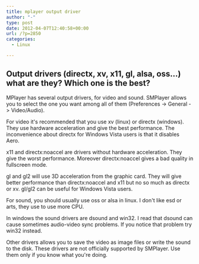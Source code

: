 ```yaml
---
title: mplayer output driver
author: "-"
type: post
date: 2012-04-07T12:40:58+00:00
url: /?p=2850
categories:
  - Linux

---
```

## Output drivers (directx, xv, x11, gl, alsa, oss...) what are they? Which one is the best?

MPlayer has several output drivers, for video and sound. SMPlayer allows you to select the one you want among all of them (Preferences -> General -> Video/Audio).

For video it's recommended that you use xv (linux) or directx (windows). They use hardware acceleration and give the best performance. The inconvenience about directx for Windows Vista users is that it disables Aero.

x11 and directx:noaccel are drivers without hardware acceleration. They give the worst performance. Moreover directx:noaccel gives a bad quality in fullscreen mode.

gl and gl2 will use 3D acceleration from the graphic card. They will give better performance than directx:noaccel and x11 but no so much as directx or xv. gl/gl2 can be useful for Windows Vista users.

For sound, you should usually use oss or alsa in linux. I don't like esd or arts, they use to use more CPU.

In windows the sound drivers are dsound and win32. I read that dsound can cause sometimes audio-video sync problems. If you notice that problem try win32 instead.

Other drivers allows you to save the video as image files or write the sound to the disk. These drivers are not officially supported by SMPlayer. Use them only if you know what you're doing.